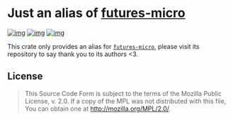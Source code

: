 # Just an alias of [futures-micro](https://github.com/irrustible/futures-micro)

[![img](https://img.shields.io/crates/l/ufut.svg)](https://github.com/r3v2d0g/ufut/blob/main/LICENSE.txt) [![img](https://img.shields.io/crates/v/ufut.svg)](https://crates.io/crates/ufut) [![img](https://docs.rs/ufut/badge.svg)](https://docs.rs/ufut)

This crate only provides an alias for [`futures-micro`](https://github.com/irrustible/futures-micro), please visit its repository to say thank you to its authors <3.


## License

> This Source Code Form is subject to the terms of the Mozilla Public License, v. 2.0. If a copy of the MPL was not distributed with this file, You can obtain one at <http://mozilla.org/MPL/2.0/>.
